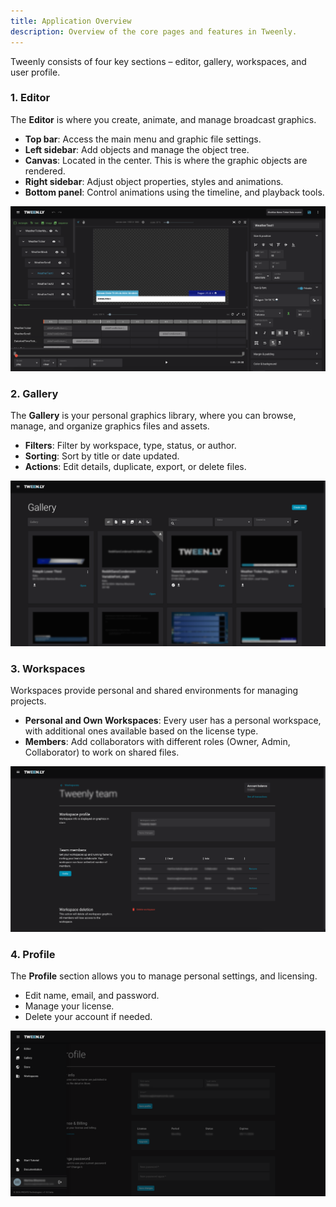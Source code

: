 ```yaml
---
title: Application Overview
description: Overview of the core pages and features in Tweenly.
---
```


Tweenly consists of four key sections – editor, gallery, workspaces, and user profile.

### 1. Editor
The **Editor** is where you create, animate, and manage broadcast graphics.

- **Top bar**: Access the main menu and graphic file settings.
- **Left sidebar**: Add objects and manage the object tree.
- **Canvas**: Located in the center. This is where the graphic objects are rendered.
- **Right sidebar**: Adjust object properties, styles and animations.
- **Bottom panel**: Control animations using the timeline, and playback tools.

![Editor Overview](../../../assets/assets/editor-overview.png)

### 2. Gallery

The **Gallery** is your personal graphics library, where you can browse, manage, and organize graphics files and assets.

- **Filters**: Filter by workspace, type, status, or author.
- **Sorting**: Sort by title or date updated.
- **Actions**: Edit details, duplicate, export, or delete files.

![Gallery Overview](../../../assets/assets/gallery-overview.png)

### 3. Workspaces

Workspaces provide personal and shared environments for managing projects.

- **Personal and Own Workspaces**: Every user has a personal workspace, with additional ones available based on the license type.
- **Members**: Add collaborators with different roles (Owner, Admin, Collaborator) to work on shared files.

![Workspace Detail](../../../assets/assets/workspace-detail.png)

### 4. Profile

The **Profile**  section allows you to manage personal settings, and licensing.

- Edit name, email, and password.
- Manage your license.
- Delete your account if needed.

![Profile Overview](../../../assets/assets/profile-overview.png)
